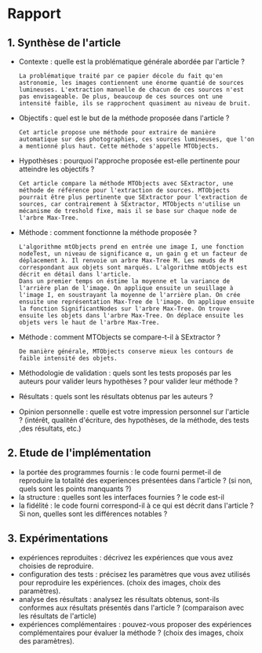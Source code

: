 # Rapport

## 1. Synthèse de l'article
- Contexte : quelle est la problématique générale abordée par l'article ?

      La problématique traité par ce papier décole du fait qu'en astronomie, les images contiennent une énorme quantié de sources lumineuses. L'extraction manuelle de chacun de ces sources n'est pas envisageable. De plus, beaucoup de ces sources ont une intensité faible, ils se rapprochent quasiment au niveau de bruit.

- Objectifs : quel est le but de la méthode proposée dans l'article ?

      Cet article propose une méthode pour extraire de manière automatique sur des photographies, ces sources lumineuses, que l'on a mentionné plus haut. Cette méthode s'appelle MTObjects.


- Hypothèses : pourquoi l'approche proposée est-elle pertinente pour atteindre les objectifs ?

      Cet article compare la méthode MTObjects avec SExtractor, une méthode de référence pour l'extraction de sources. MTObjects pourrait être plus pertinente que SExtractor pour l'extraction de sources, car contrairement à SExtractor, MTObjects n'utilise un mécanisme de treshold fixe, mais il se base sur chaque node de l'arbre Max-Tree.

- Méthode : comment fonctionne la méthode proposée ?

      L'algorithme mtObjects prend en entrée une image I, une fonction nodeTest, un niveau de significance α, un gain g et un facteur de déplacement λ. Il renvoie un arbre Max-Tree M. Les nœuds de M correspondant aux objets sont marqués. L'algorithme mtObjects est décrit en détail dans l'article.
      Dans un premier temps on éstime la moyenne et la variance de l'arrière plan de l'image. On applique ensuite un seuillage à l'image I, en soustrayant la moyenne de l'arrière plan. On crée ensuite une représentation Max-Tree de l'image. On applique ensuite la fonction SignificantNodes sur l'arbre Max-Tree. On trouve ensuite les objets dans l'arbre Max-Tree. On déplace ensuite les objets vers le haut de l'arbre Max-Tree.

- Méthode : comment MTObjects se compare-t-il à SExtractor ?

      De manière générale, MTObjects conserve mieux les contours de faible intensité des objets.


- Méthodologie de validation : quels sont les tests proposés par les auteurs pour valider leurs hypothèses ? pour valider leur méthode ?
- Résultats : quels sont les résultats obtenus par les auteurs ?
- Opinion personnelle : quelle est votre impression personnel sur l'article ? (intérêt, qualitén d'écriture, des hypothèses, de la méthode, des tests ,des résultats, etc.)

## 2. Etude de l'implémentation
- la portée des programmes fournis : le code fourni permet-il de reproduire la totalité des experiences présentées dans l'article ? (si non, quels sont les points manquants ?)
- la structure : quelles sont les interfaces fournies ? le code est-il 
- la fidélité : le code fourni correspond-il à ce qui est décrit dans l'article ? Si non, quelles sont les différences notables ?

## 3. Expérimentations
- expériences reproduites : décrivez les expériences que vous avez choisies de reproduire.
- configuration des tests : précisez les paramètres que vous avez utilisés pour reproduire les expériences. (choix des images, choix des paramètres).
- analyse des résultats : analysez les résultats obtenus, sont-ils conformes aux résultats présentés dans l'article ? (comparaison avec les résultats de l'article)
- expériences complémentaires : pouvez-vous proposer des expériences complémentaires pour évaluer la méthode ? (choix des images, choix des paramètres).